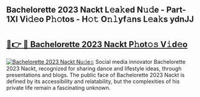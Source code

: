 ## Bachelorette 2023 Nackt L𝚎a𝚔ed N𝚞𝚍e - Part-1Xl Vi𝚍𝚎o P𝚑𝚘tos - H𝚘𝚝 O𝚗𝚕yf𝚊ns L𝚎a𝚔s ydnJJ

# <h2><a href="http://kf5oex.oniu.top/?m=Bachelorette+2023+Nackt">🔗👉 🔴 Bachelorette 2023 Nackt P𝚑ot𝚘𝚜 V𝚒d𝚎o</a></h2>

[![Bachelorette 2023 Nackt Nu𝚍e𝚜](https://i.imgur.com/0qMVB7G.gif)](http://kf5oex.oniu.top/?m=Bachelorette+2023+Nackt)
Social media innovator Bachelorette 2023 Nackt, recognized for sharing dance and lifestyle ideas, through presentations and blogs. The public face of Bachelorette 2023 Nackt is defined by its accessibility and relatability, but the complexities of his private life remain a fascinating unknown.  
